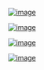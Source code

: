 
[![image](https://img.shields.io/travis/TankerHQ/cloudmesh-pi.svg?branch=master)](https://travis-ci.org/TankerHQ/cloudmesn-pi)

[![image](https://img.shields.io/pypi/pyversions/cloudmesh-pi.svg)](https://pypi.org/project/cloudmesh-pi)

[![image](https://img.shields.io/pypi/v/cloudmesh-pi.svg)](https://pypi.org/project/cloudmesh-pi/)

[![image](https://img.shields.io/github/license/TankerHQ/python-cloudmesh-pi.svg)](https://github.com/TankerHQ/python-cloudmesh-pi/blob/master/LICENSE)
